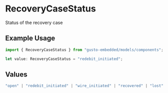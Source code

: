 # RecoveryCaseStatus

Status of the recovery case

## Example Usage

```typescript
import { RecoveryCaseStatus } from "gusto-embedded/models/components";

let value: RecoveryCaseStatus = "redebit_initiated";
```

## Values

```typescript
"open" | "redebit_initiated" | "wire_initiated" | "recovered" | "lost"
```